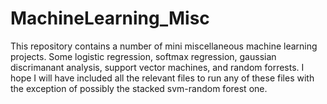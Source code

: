 # MachineLearning_Misc

This repository contains a number of mini miscellaneous machine learning projects. Some logistic regression, softmax regression, gaussian discrimanant analysis, support vector machines, and random forrests. I hope I will have included all the relevant files to run any of these files with the exception of possibly the stacked svm-random forest one.
